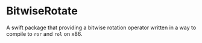# BitwiseRotate

A swift package that providing a bitwise rotation operator written in a way to compile to `ror` and `rol` on x86.

